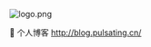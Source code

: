 ![logo.png](https://user-images.githubusercontent.com/33248133/69875357-e5368900-12f7-11ea-8517-deddbc03c64d.png) 

:book: 个人博客 http://blog.pulsating.cn/
